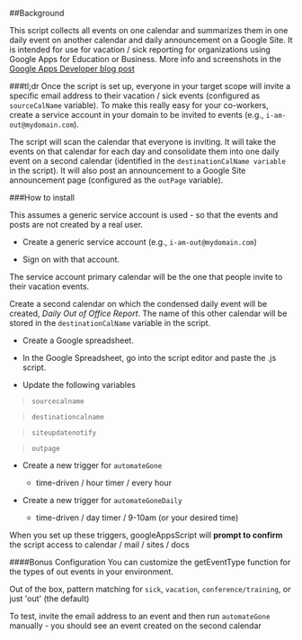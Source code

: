 ##Background

This script collects all events on one calendar and summarizes them in one daily event on another calendar and daily announcement on a Google Site. It is intended for use for vacation / sick reporting for organizations using Google Apps for Education or Business.  More info and screenshots in the [Google Apps Developer blog post](http://googleappsdeveloper.blogspot.com/2011/05/brown-universitys-it-dept-uses-apps.html)



###tl;dr
Once the script is set up, everyone in your target scope will invite a specific email address to their vacation / sick events (configured as `sourceCalName` variable). To make this really easy for your co-workers, create a service account in your domain to be invited to events (e.g., `i-am-out@mydomain.com`).

The script will scan the calendar that everyone is inviting. It will take the events on that calendar for each day and consolidate them into one daily event on a second calendar (identified in the `destinationCalName variable` in the script). It will also post an announcement to a Google Site announcement page (configured as the `outPage` variable).


###How to install

This assumes a generic service account is used - so that the events and posts are not created by a real user.

- Create a generic service account (e.g., `i-am-out@mydomain.com`) 

- Sign on with that account.

The service account primary calendar will be the one that people invite to their vacation events. 

Create a second calendar on which the condensed daily event will be created,  *Daily Out of Office Report*. The name of this other calendar will be stored in the `destinationCalName` variable in the script.

- Create a Google spreadsheet.

- In the Google Spreadsheet, go into the script editor and paste the .js script. 

- Update the following variables 

>	`sourcecalname`

>	`destinationcalname`

> 	`siteupdatenotify`

>	 `outpage`

- Create a new trigger for `automateGone` 
	- time-driven / hour timer / every hour

- Create a new trigger for `automateGoneDaily` 
	- time-driven / day timer / 9-10am (or your desired time)

When you set up these triggers, googleAppsScript will **prompt to confirm** the script access to calendar / mail / sites / docs

####Bonus Configuration
You can customize the getEventType function for the types of out events in your environment.  

Out of the box, pattern matching for `sick`,  `vacation`,  `conference/training`, or just 'out' (the default)

To test, invite the email address to an event and then run `automateGone` manually - you should see an event created on the second calendar